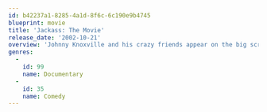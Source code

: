 ```yaml
---
id: b42237a1-8285-4a1d-8f6c-6c190e9b4745
blueprint: movie
title: 'Jackass: The Movie'
release_date: '2002-10-21'
overview: 'Johnny Knoxville and his crazy friends appear on the big screen for the very first time in Jackass: The Movie. They wander around Japan in panda outfits, wreak havoc on a once civilized golf course, they even do stunts involving LIVE alligators, and so on. While Johnny Knoxvile and his pals put their life at risk, they are entertaining people at the same time. Get ready for Jackass: The Movie!!'
genres:
  -
    id: 99
    name: Documentary
  -
    id: 35
    name: Comedy
---
```

